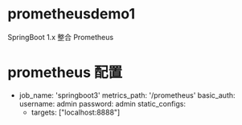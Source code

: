 # prometheusdemo1
SpringBoot 1.x 整合 Prometheus

 # prometheus 配置
 - job_name: 'springboot3'
 metrics_path: '/prometheus'
 basic_auth:
   username: admin
   password: admin
 static_configs:
   - targets: ["localhost:8888"]
